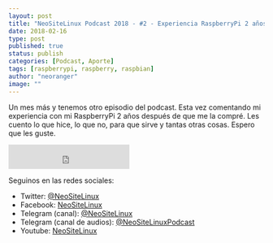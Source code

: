 ```yaml
---
layout: post
title: "NeoSiteLinux Podcast 2018 - #2 - Experiencia RaspberryPi 2 años despues"
date: 2018-02-16
type: post
published: true
status: publish
categories: [Podcast, Aporte]
tags: [raspberrypi, raspberry, raspbian]
author: "neoranger"
image: ""
---
```


Un mes más y tenemos otro episodio del podcast. Esta vez comentando mi experiencia con mi RaspberryPi 2 años después de que me la compré. Les cuento lo que hice, lo que no, para que sirve y tantas otras cosas. Espero que les guste.

<iframe width="238" height="48" frameborder="0" allowfullscreen="" scrolling="no" src="https://ar.ivoox.com/es/player_ek_23832016_2_1.html?data=k5illZeUdZehhpywj5aaaZS1kpaah5yncZOhhpywj5WRaZi3jpWah5ynca_Z0LjW1sqwrc_p2ZC90cnHpdTojJedk52PcYyZk5ifjZKPidnkxtfWx9PHrcKfs8bg0sfJttPtsZKSmaiRksbjs8bbycrWcYarpJKh&"></iframe>

Seguinos en las redes sociales:
* Twitter: [@NeoSiteLinux](https://twitter.com/neositelinux)
* Facebook: [NeoSiteLinux](https://facebook.com/neositelinux)
* Telegram (canal): [@NeoSiteLinux](https://t.me/neositelinux)
* Telegram (canal de audios): [@NeoSiteLinuxPodcast](https://t.me/neositelinuxpodcast)
* Youtube: [NeoSiteLinux](https://www.youtube.com/user/neositelinux)